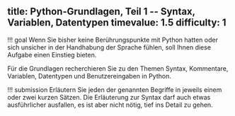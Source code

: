 title: Python-Grundlagen, Teil 1 -- Syntax, Variablen, Datentypen
timevalue: 1.5
difficulty: 1
---
!!! goal
    Wenn Sie bisher keine Berührungspunkte mit Python hatten oder sich unsicher in der 
    Handhabung der Sprache fühlen, soll Ihnen diese Aufgabe einen Einstieg bieten. 

Für die Grundlagen recherchieren Sie zu den Themen Syntax, Kommentare, Variablen, Datentypen
und Benutzereingaben in Python.

!!! submission
    Erläutern Sie jeden der genannten Begriffe in jeweils einem oder zwei kurzen Sätzen.
    Die Erläuterung zur Syntax darf auch etwas ausführlicher ausfallen, es ist aber nicht
    nötig, tief ins Detail zu gehen.
